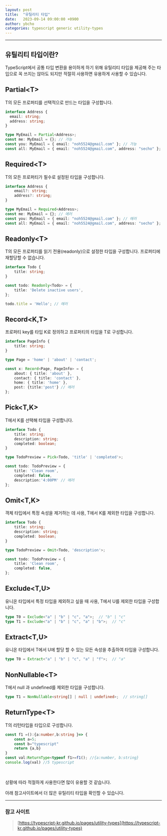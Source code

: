 ```yaml
---
layout: post
title:  "유틸리티 타입"
date:   2023-09-14 09:00:00 +0900
author: ybcho
categories: typescript generic utility-types
---
```

<hr/>

## 유틸리티 타입이란?
TypeScript에서 공통 타입 변환을 용이하게 하기 위해 유틸리티 타입을 제공해 주는 타입으로
꼭 쓰지는 않아도 되지만 적절히 사용하면 유용하게 사용할 수 있습니다.

## Partial\<T\>
T의 모든 프로퍼티를 선택적으로 만드는 타입을 구성합니다.


```ts
interface Address {
  email: string;
  address: string;
}

type MyEmail = Partial<Address>;
const me: MyEmail = {}; // 가능
const you: MyEmail = { email: "noh5524@gmail.com" }; // 가능
const all: MyEmail = { email: "noh5524@gmail.com", address: "secho" }; // 가능
```

## Required\<T\>
T의 모든 프로퍼티가 필수로 설정된 타입을 구성합니다.

```ts
interface Address {
    email?: string;
    address?: string;
}

type MyEmail = Required<Address>;
const me: MyEmail = {}; // 에러
const you: MyEmail = { email: "noh5524@gmail.com" }; // 에러
const all: MyEmail = { email: "noh5524@gmail.com", address: "secho" }; // 가능
```

## Readonly\<T\>
T의 모든 프로퍼티를 읽기 전용(readonly)으로 설정한 타입을 구성합니다. 프로퍼티에 재할당할 수 없습니다.

````ts
interface Todo {
    title: string;
}

const todo: Readonly<Todo> = {
    title: 'Delete inactive users',
};

todo.title = 'Hello'; // 에러
````

## Record\<K,T\>
프로퍼티 key를 타입 K로 정의하고 프로퍼티의 타입을 T로 구성합니다.

```ts
interface PageInfo {
    title: string;
}

type Page = 'home' | 'about' | 'contact';

const x: Record<Page, PageInfo> = {
    about: { title: 'about' },
    contact: { title: 'contact' },
    home: { title: 'home' },
    post: {title:'post'} // 에러
};
```

## Pick\<T,K\>
T에서 K를 선택해 타입을 구성합니다.

```ts
interface Todo {
    title: string;
    description: string;
    completed: boolean;
}

type TodoPreview = Pick<Todo, 'title' | 'completed'>;

const todo: TodoPreview = {
    title: 'Clean room',
    completed: false,
    description:'4:00PM' // 에러
};
```

## Omit\<T,K\>
객체 타입에서 특정 속성을 제거하는 데 사용, T에서 K를 제외한 타입을 구성합니다.

```ts
interface Todo {
    title: string;
    description: string;
    completed: boolean;
}

type TodoPreview = Omit<Todo, 'description'>;

const todo: TodoPreview = {
    title: 'Clean room',
    completed: false,
};
```

## Exclude\<T,U\>
유니온 타입에서 특정 타입을 제외하고 싶을 때 사용, T에서 U를 제외한 타입을 구성합니다.

```ts
type T0 = Exclude<"a" | "b" | "c", "a">;  // "b" | "c"
type T1 = Exclude<"a" | "b" | "c", "a" | "b">;  // "c" 
```

## Extract\<T,U\>
유니온 타입에서 T에서 U에 할당 할 수 있는 모든 속성을 추출하여 타입을 구성합니다.

```ts
type T0 = Extract<"a" | "b" | "c", "a" | "f">;  // "a"
```

## NonNullable\<T\>
T에서 null 과 undefined를 제외한 타입을 구성합니다.

```ts
type T1 = NonNullable<string[] | null | undefined>;  // string[]
```

## ReturnType\<T\>
T의 리턴타입을 타입으로 구성합니다.
```ts
const f1 =():{a:number,b:string }=> {
    const a=5;
    const b="typescript"
    return {a,b}
}
const val:ReturnType<typeof f1>=f1(); //{a:number, b:string}
console.log(val) //5 typescript
```
<br />

상황에 따라 적절하게 사용한다면 많이 유용할 것 같습니다.

아래 참고사이트에서 더 많은 유틸리티 타입을 확인할 수 있습니다.

---
### 참고 사이트
> [https://typescript-kr.github.io/pages/utility-types](https://typescript-kr.github.io/pages/utility-types)
